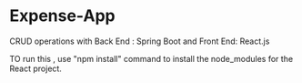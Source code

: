# Expense-App
CRUD operations with Back End : Spring Boot and Front End: React.js

TO run this , use "npm install" command to install the node_modules for the React project.
